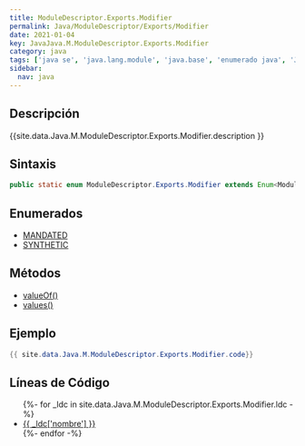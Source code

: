```yaml
---
title: ModuleDescriptor.Exports.Modifier
permalink: Java/ModuleDescriptor/Exports/Modifier
date: 2021-01-04
key: JavaJava.M.ModuleDescriptor.Exports.Modifier
category: java
tags: ['java se', 'java.lang.module', 'java.base', 'enumerado java', 'Java 9']
sidebar: 
  nav: java
---
```


## Descripción
{{site.data.Java.M.ModuleDescriptor.Exports.Modifier.description }}

## Sintaxis
~~~java
public static enum ModuleDescriptor.Exports.Modifier extends Enum<ModuleDescriptor.Exports.Modifier>
~~~

## Enumerados
* [MANDATED](/Java/ModuleDescriptor/Exports/Modifier/MANDATED)
* [SYNTHETIC](/Java/ModuleDescriptor/Exports/Modifier/SYNTHETIC)

## Métodos
* [valueOf()](/Java/ModuleDescriptor/Exports/Modifier/valueOf)
* [values()](/Java/ModuleDescriptor/Exports/Modifier/values)

## Ejemplo
~~~java
{{ site.data.Java.M.ModuleDescriptor.Exports.Modifier.code}}
~~~

## Líneas de Código
<ul>
{%- for _ldc in site.data.Java.M.ModuleDescriptor.Exports.Modifier.ldc -%}
   <li>
       <a href="{{_ldc['url'] }}">{{ _ldc['nombre'] }}</a>
   </li>
{%- endfor -%}
</ul>
